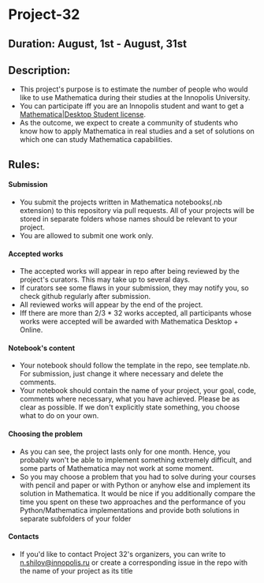 # Project-32
## Duration: August, 1st - August, 31st 
## Description:
- This project's purpose is to estimate the number of people who would like to use Mathematica during their studies at the Innopolis University.
- You can participate iff you are an Innopolis student and want to get a [Mathematica|Desktop Student license](https://www.wolfram.com/mathematica/pricing/students/).
- As the outcome, we expect to create a community of students who know how to apply Mathematica in real studies and a set of solutions on which one can study Mathematica capabilities.
## Rules:
#### Submission 
- You submit the projects written in Mathematica notebooks(.nb extension) to this repository via pull requests. All of your projects will be stored in separate folders whose names should be relevant to your project.
- You are allowed to submit one work only.
#### Accepted works
- The accepted works will appear in repo after being reviewed by the project's curators. This may take up to several days.
- If curators see some flaws in your submission, they may notify you, so check github regularly after submission.
- All reviewed works will appear by the end of the project.
- Iff there are more than 2/3 * 32 works accepted, all participants whose works were accepted will be awarded with Mathematica Desktop + Online.
#### Notebook's content
- Your notebook should follow the template in the repo, see template.nb. For submission, just change it where necessary and delete the comments.
- Your notebook should contain the name of your project, your goal, code, comments where necessary, what you have achieved. Please be as clear as possible. If we don't explicitly state something, you choose what to do on your own.
#### Choosing the problem
- As you can see, the project lasts only for one month. Hence, you probably won't be able to implement something extremely difficult, and some parts of Mathematica may not work at some moment.
- So you may choose a problem that you had to solve during your courses with pencil and paper or with Python or anyhow else and implement its solution in Mathematica. It would be nice if you additionally compare the time you spent on these two approaches and the performance of you Python/Mathematica implementations and provide  both solutions in separate subfolders of your folder
#### Contacts
- If you'd like to contact Project 32's organizers, you can write to n.shilov@innopolis.ru or create a corresponding issue in the repo with the name of your project as its title
